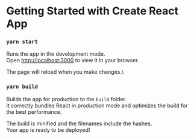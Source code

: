 # Getting Started with Create React App




### `yarn start`

Runs the app in the development mode.\
Open [http://localhost:3000](http://localhost:3000) to view it in your browser.

The page will reload when you make changes.\


### `yarn build`

Builds the app for production to the `build` folder.\
It correctly bundles React in production mode and optimizes the build for the best performance.

The build is minified and the filenames include the hashes.\
Your app is ready to be deployed!






















